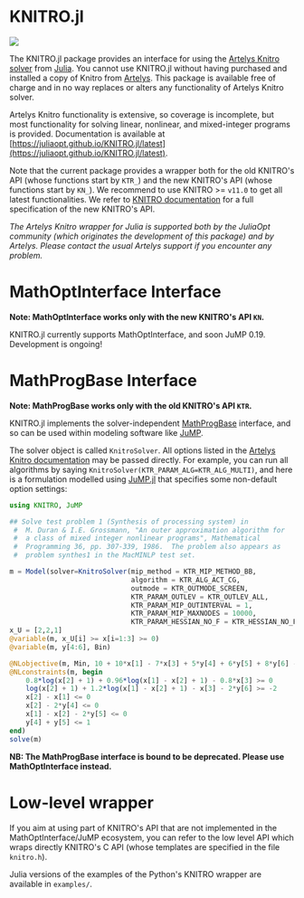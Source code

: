 KNITRO.jl
=========
[![](https://img.shields.io/badge/docs-latest-blue.svg)](https://juliaopt.github.io/KNITRO.jl/latest)

The KNITRO.jl package provides an interface for using the [Artelys Knitro
solver](http://artelys.com/en/optimization-tools/knitro) from
[Julia](http://julialang.org/). You cannot use KNITRO.jl without having
purchased and installed a copy of Knitro from [Artelys](http://artelys.com/).
This package is available free of charge and in no way replaces or alters any
functionality of Artelys Knitro solver.

Artelys Knitro functionality is extensive, so coverage is incomplete, but
most functionality for solving linear, nonlinear, and mixed-integer programs
is provided. Documentation is available at
[https://juliaopt.github.io/KNITRO.jl/latest](https://juliaopt.github.io/KNITRO.jl/latest).

Note that the current package provides a wrapper both for the old KNITRO's API
(whose functions start by `KTR_`) and the new KNITRO's API (whose functions
start by `KN_`). We recommend to use KNITRO >= `v11.0` to get all latest
functionalities. We refer to [KNITRO documentation](https://www.artelys.com/tools/knitro_doc/2_userGuide.html)
for a full specification of the new KNITRO's API.

*The Artelys Knitro wrapper for Julia is supported both by the JuliaOpt
community (which originates the development of this package) and by
Artelys. Please contact the usual Artelys support if you encounter
any problem.*


MathOptInterface Interface
======================

**Note: MathOptInterface works only with the new KNITRO's API `KN`.**

KNITRO.jl currently supports MathOptInterface, and soon JuMP 0.19.
Development is ongoing!



MathProgBase Interface
======================

**Note: MathProgBase works only with the old KNITRO's API `KTR`.**

KNITRO.jl implements the solver-independent
[MathProgBase](https://github.com/JuliaOpt/MathProgBase.jl) interface, and so
can be used within modeling software like [JuMP](https://github.com/JuliaOpt/JuMP.jl).

The solver object is called `KnitroSolver`. All options listed in the
[Artelys Knitro documentation](https://www.artelys.com/tools/knitro_doc/3_referenceManual/userOptions.html)
may be passed directly. For example, you can run all algorithms by saying
`KnitroSolver(KTR_PARAM_ALG=KTR_ALG_MULTI)`, and here is a formulation
modelled using [JuMP.jl](https://github.com/JuliaOpt/JuMP.jl) that specifies
some non-default option settings:

```julia
using KNITRO, JuMP

## Solve test problem 1 (Synthesis of processing system) in
 #  M. Duran & I.E. Grossmann, "An outer approximation algorithm for
 #  a class of mixed integer nonlinear programs", Mathematical
 #  Programming 36, pp. 307-339, 1986.  The problem also appears as
 #  problem synthes1 in the MacMINLP test set.

m = Model(solver=KnitroSolver(mip_method = KTR_MIP_METHOD_BB,
                              algorithm = KTR_ALG_ACT_CG,
                              outmode = KTR_OUTMODE_SCREEN,
                              KTR_PARAM_OUTLEV = KTR_OUTLEV_ALL,
                              KTR_PARAM_MIP_OUTINTERVAL = 1,
                              KTR_PARAM_MIP_MAXNODES = 10000,
                              KTR_PARAM_HESSIAN_NO_F = KTR_HESSIAN_NO_F_ALLOW))
x_U = [2,2,1]
@variable(m, x_U[i] >= x[i=1:3] >= 0)
@variable(m, y[4:6], Bin)

@NLobjective(m, Min, 10 + 10*x[1] - 7*x[3] + 5*y[4] + 6*y[5] + 8*y[6] - 18*log(x[2]+1) - 19.2*log(x[1]-x[2]+1))
@NLconstraints(m, begin
    0.8*log(x[2] + 1) + 0.96*log(x[1] - x[2] + 1) - 0.8*x[3] >= 0
    log(x[2] + 1) + 1.2*log(x[1] - x[2] + 1) - x[3] - 2*y[6] >= -2
    x[2] - x[1] <= 0
    x[2] - 2*y[4] <= 0
    x[1] - x[2] - 2*y[5] <= 0
    y[4] + y[5] <= 1
end)
solve(m)
```

**NB: The MathProgBase interface is bound to be deprecated. Please use
MathOptInterface instead.**

Low-level wrapper
=================

If you aim at using part of KNITRO's API that are not implemented
in the MathOptInterface/JuMP ecosystem, you can refer to the low
level API which wraps directly KNITRO's C API (whose templates
are specified in the file `knitro.h`).

Julia versions of the examples of the Python's KNITRO wrapper
are available in `examples/`.

